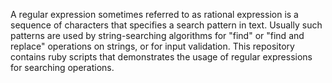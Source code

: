A regular expression sometimes referred to as rational expression is a sequence of characters that specifies a search
pattern in text. Usually such patterns are used by string-searching algorithms for "find" or "find and replace"
operations on strings, or for input validation.
This repository contains ruby scripts that demonstrates the usage of regular expressions for searching operations.
